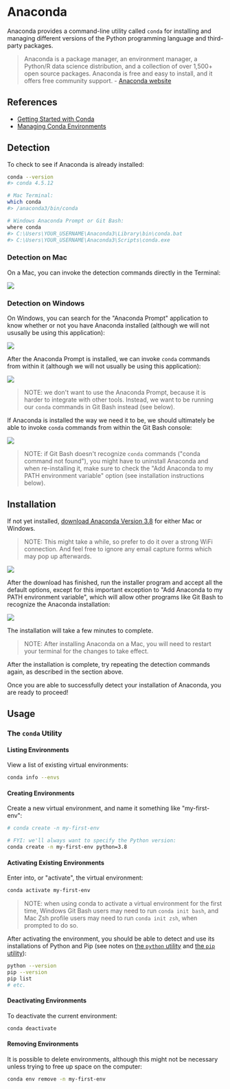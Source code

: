 # Anaconda

Anaconda provides a command-line utility called `conda` for installing and managing different versions of the Python programming language and third-party packages.  

> Anaconda is a package manager, an environment manager, a Python/R data science distribution, and a collection of over 1,500+ open source packages. Anaconda is free and easy to install, and it offers free community support. - [Anaconda website](https://docs.anaconda.com/anaconda/)

## References

  + [Getting Started with Conda](https://conda.io/docs/user-guide/getting-started.html)
  + [Managing Conda Environments](https://conda.io/projects/conda/en/latest/user-guide/tasks/manage-environments.html)

## Detection

To check to see if Anaconda is already installed:

```sh
conda --version
#> conda 4.5.12

# Mac Terminal:
which conda
#> /anaconda3/bin/conda

# Windows Anaconda Prompt or Git Bash:
where conda
#> C:\Users\YOUR_USERNAME\Anaconda3\Library\bin\conda.bat
#> C:\Users\YOUR_USERNAME\Anaconda3\Scripts\conda.exe
```

### Detection on Mac

On a Mac, you can invoke the detection commands directly in the Terminal:

![](/img/notes/clis/conda/mac-terminal.png)

### Detection on Windows

On Windows, you can search for the "Anaconda Prompt" application to know whether or not you have Anaconda installed (although we will not ususally be using this application):

![](/img/notes/clis/conda/windows-detecting-anaconda-prompt.png)

After the Anaconda Prompt is installed, we can invoke `conda` commands from within it (although we will not usually be using this application):

![](/img/notes/clis/conda/windows-anaconda-prompt.png)

> NOTE: we don't want to use the Anaconda Prompt, because it is harder to integrate with other tools. Instead, we want to be running our `conda` commands in Git Bash instead (see below).

If Anaconda is installed the way we need it to be, we should ultimately be able to invoke `conda` commands from within the Git Bash console:

![](/img/notes/dev-tools/git-bash/git-bash-where-conda.png)

> NOTE: if Git Bash doesn't recognize `conda` commands ("conda command not found"), you might have to uninstall Anaconda and when re-installing it, make sure to check the "Add Anaconda to my PATH environment variable" option (see installation instructions below).

## Installation

If not yet installed, [download Anaconda Version 3.8](https://www.anaconda.com/download) for either Mac or Windows.

> NOTE: This might take a while, so prefer to do it over a strong WiFi connection. And feel free to ignore any email capture forms which may pop up afterwards.

![](/img/notes/clis/conda/downloading-anaconda-windows.png)

After the download has finished, run the installer program and accept all the default options, except for this important exception to "Add Anaconda to my PATH environment variable", which will allow other programs like Git Bash to recognize the Anaconda installation:

![](/img/notes/clis/conda/anaconda-install-add-to-path.png)


The installation will take a few minutes to complete.

> NOTE: After installing Anaconda on a Mac, you will need to restart your terminal for the changes to take effect.

After the installation is complete, try repeating the detection commands again, as described in the section above.

Once you are able to successfully detect your installation of Anaconda, you are ready to proceed!

## Usage

### The `conda` Utility

#### Listing Environments

View a list of existing virtual environments:

```sh
conda info --envs
```

#### Creating Environments

Create a new virtual environment, and name it something like "my-first-env":

```sh
# conda create -n my-first-env

# FYI: we'll always want to specify the Python version:
conda create -n my-first-env python=3.8
```

#### Activating Existing Environments


Enter into, or "activate", the virtual environment:

```sh
conda activate my-first-env
```

> NOTE: when using conda to activate a virtual environment for the first time, Windows Git Bash users may need to run `conda init bash`, and Mac Zsh profile users may need to run `conda init zsh`, when prompted to do so.

After activating the environment, you should be able to detect and use its installations of Python and Pip (see notes on [the `python` utility](python.md) and [the `pip` utility](pip.md)):

```sh
python --version
pip --version 
pip list
# etc.
```


#### Deactivating Environments

To deactivate the current environment:

```sh
conda deactivate
```

#### Removing Environments

It is possible to delete environments, although this might not be necessary unless trying to free up space on the computer:

```sh
conda env remove -n my-first-env
```
